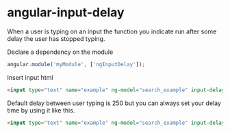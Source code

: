# angular-input-delay
When a user is typing on an input the function you indicate run after some delay the user has stopped typing.


Declare a dependency on the module
```javascript
angular.module('myModule', ['ngInputDelay']);
```
Insert input html
```html
<input type="text" name="example" ng-model="search_example" input-delay />
```

Default delay between user typing is 250 but you can always set your delay time by using it like this.
```html
<input type="text" name="example" ng-model="search_example" input-delay delay="450"/>
```
